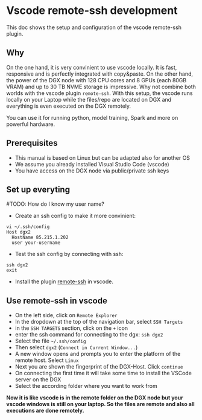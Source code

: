# Vscode remote-ssh development

This doc shows the setup and configuration of the vscode remote-ssh plugin.

## Why

On the one hand, it is very convinient to use vscode locally. It is fast, responsive and is perfectly integrated with copy&paste. On the other hand, the power of the DGX node with 128 CPU cores and 8 GPUs (each 80GB VRAM) and up to 30 TB NVME storage is impressive. Why not combine both worlds with the vscode plugin `remote-ssh`. With this setup, the vscode runs locally on your Laptop while the files/repo are located on DGX and everything is even executed on the DGX remotely.

You can use it for running python, model training, Spark and more on powerful hardware.

## Prerequisites

- This manual is based on Linux but can be adapted also for another OS
- We assume you already installed Visual Studio Code (vscode)
- You have access on the DGX node via public/private ssh keys

## Set up everyting

#TODO: How do I know my user name?

- Create an ssh config to make it more convinient:
```
vi ~/.ssh/config
Host dgx2
  HostName 85.215.1.202
  user your-username
```
- Test the ssh config by connecting with ssh:
```
ssh dgx2
exit
```
- Install the plugin [remote-ssh](https://marketplace.visualstudio.com/items?itemName=ms-vscode-remote.remote-ssh) in vscode.

## Use remote-ssh in vscode

- On the left side, click on `Remote Explorer`
- In the dropdown at the top of the navigation bar, select `SSH Targets`
- in the `SSH TARGETS` section, click on the `+` icon
- enter the ssh command for connecting to the dgx: `ssh dgx2`
- Select the file `~/.ssh/config`
- Then select `dgx2` (`Connect in Current Window...`)
- A new window opens and prompts you to enter the platform of the remote host. Select `Linux`
- Next you are shown the fingerprint of the DGX-Host. Click `continue`
- On connecting the first time it will take some time to install the VSCode server on the DGX
- Select the according folder where you want to work from

**Now it is like vscode is in the remote folder on the DGX node but your vscode windows is still on your laptop. So the files are remote and also all executions are done remotely.**
